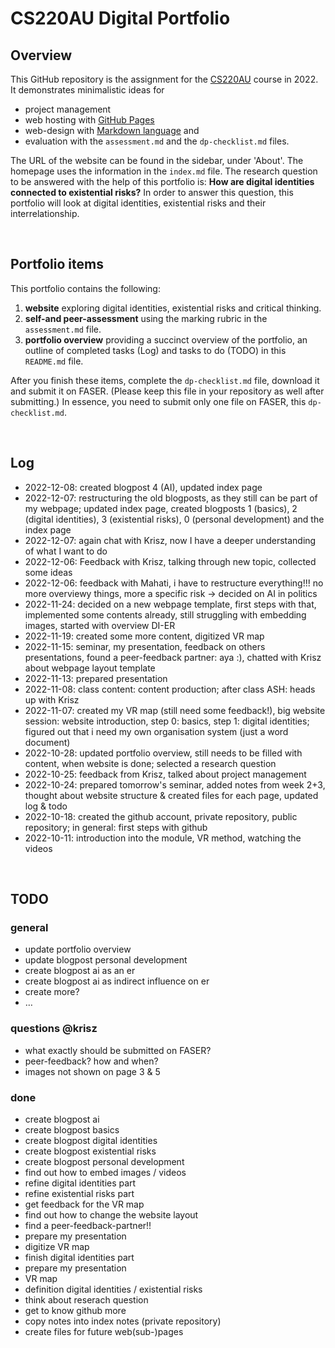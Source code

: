 # CS220AU Digital Portfolio
## Overview
This GitHub repository is the assignment for the [CS220AU](https://github.com/khofstadter/CS220AU) course in 2022. It demonstrates minimalistic ideas for 

- project management
- web hosting with [GitHub Pages](https://pages.github.com/) 
- web-design with [Markdown language](https://guides.github.com/features/mastering-markdown/) and
- evaluation with the `assessment.md` and the `dp-checklist.md` files. 

The URL of the website can be found in the sidebar, under 'About'. The homepage uses the information in the `index.md` file.
The research question to be answered with the help of this portfolio is: **How are digital identities connected to existential risks?**
In order to answer this question, this portfolio will look at digital identities, existential risks and their interrelationship.

<br>

## Portfolio items
This portfolio contains the following:

1. **website** exploring digital identities, existential risks and critical thinking.
2. **self-and peer-assessment** using the marking rubric in the `assessment.md` file.
3. **portfolio overview** providing a succinct overview of the portfolio, an outline of completed tasks (Log) and tasks to do (TODO) in this `README.md` file.

After you finish these items, complete the `dp-checklist.md` file, download it and submit it on FASER. (Please keep this file in your repository as well after submitting.) In essence, you need to submit only one file on FASER, this `dp-checklist.md`. 
 

<br>

## Log

- 2022-12-08: created blogpost 4 (AI), updated index page
- 2022-12-07: restructuring the old blogposts, as they still can be part of my webpage; updated index page, created blogposts 1 (basics), 2 (digital identities), 3 (existential risks), 0 (personal development) and the index page
- 2022-12-07: again chat with Krisz, now I have a deeper understanding of what I want to do
- 2022-12-06: Feedback with Krisz, talking through new topic, collected some ideas
- 2022-12-06: feedback with Mahati, i have to restructure everything!!! no more overviewy things, more a specific risk -> decided on AI in politics
- 2022-11-24: decided on a new webpage template, first steps with that, implemented some contents already, still struggling with embedding images, started with overview DI-ER
- 2022-11-19: created some more content, digitized VR map
- 2022-11-15: seminar, my presentation, feedback on others presentations, found a peer-feedback partner: aya :), chatted with Krisz about webpage layout template
- 2022-11-13: prepared presentation
- 2022-11-08: class content: content production; after class ASH: heads up with Krisz
- 2022-11-07: created my VR map (still need some feedback!), big website session: website introduction, step 0: basics, step 1: digital identities; figured out that i need my own organisation system (just a word document)
- 2022-10-28: updated portfolio overview, still needs to be filled with content, when website is done; selected a research question
- 2022-10-25: feedback from Krisz, talked about project management
- 2022-10-24: prepared tomorrow's seminar, added notes from week 2+3, thought about website structure & created files for each page, updated log & todo
- 2022-10-18: created the github account, private repository, public repository; in general: first steps with github
- 2022-10-11: introduction into the module, VR method, watching the videos

<br>

## TODO

### general
- update portfolio overview
- update blogpost personal development
- create blogpost ai as an er
- create blogpost ai as indirect influence on er
- create more?
- … <br>
### questions @krisz
- what exactly should be submitted on FASER?
- peer-feedback? how and when?
- images not shown on page 3 & 5

### done
- create blogpost ai
- create blogpost basics
- create blogpost digital identities
- create blogpost existential risks
- create blogpost personal development
- find out how to embed images / videos
- refine digital identities part
- refine existential risks part
- get feedback for the VR map
- find out how to change the website layout
- find a peer-feedback-partner!!
- prepare my presentation
- digitize VR map
- finish digital identities part
- prepare my presentation
- VR map
- definition digital identities / existential risks
- think about reserach question
- get to know github more
- copy notes into index notes (private repository)
- create files for future web(sub-)pages
